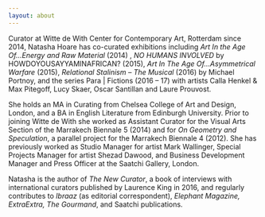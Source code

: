 ```yaml
---
layout: about
---
```


Curator at Witte de With Center for Contemporary Art, Rotterdam since 2014, Natasha Hoare has co-curated exhibitions including *Art In the Age Of…Energy and Raw Material* (2014) , *NO HUMANS INVOLVED* by HOWDOYOUSAYYAMINAFRICAN? (2015), *Art In The Age Of…Asymmetrical Warfare* (2015), *Relational Stalinism – The Musical* (2016) by Michael Portnoy, and the series Para | Fictions  (2016 – 17) with artists Calla Henkel & Max Pitegoff, Lucy Skaer, Oscar Santillan and Laure Prouvost.

She holds an MA in Curating from Chelsea College of Art and Design, London, and a BA in English Literature from Edinburgh University. Prior to joining Witte de With she worked as Assistant Curator for the Visual Arts Section of the Marrakech Biennale 5 (2014) and for *On Geometry and Speculation*, a parallel project for the Marrakech Biennale 4 (2012). She has previously worked as Studio Manager for artist Mark Wallinger, Special Projects Manager for artist Shezad Dawood, and Business Development Manager and Press Officer at the Saatchi Gallery, London.

Natasha is the author of *The New Curator*, a book of interviews with international curators published by Laurence King in 2016, and regularly contributes to *Ibraaz* (as editorial correspondent), *Elephant Magazine, ExtraExtra, The Gourmand*, and Saatchi publications.
